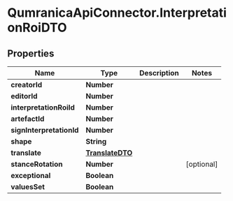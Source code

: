 # QumranicaApiConnector.InterpretationRoiDTO

## Properties

Name | Type | Description | Notes
------------ | ------------- | ------------- | -------------
**creatorId** | **Number** |  | 
**editorId** | **Number** |  | 
**interpretationRoiId** | **Number** |  | 
**artefactId** | **Number** |  | 
**signInterpretationId** | **Number** |  | 
**shape** | **String** |  | 
**translate** | [**TranslateDTO**](TranslateDTO.md) |  | 
**stanceRotation** | **Number** |  | [optional] 
**exceptional** | **Boolean** |  | 
**valuesSet** | **Boolean** |  | 


